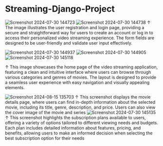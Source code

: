 # Streaming-Django-Project

![Screenshot 2024-07-30 144723](https://github.com/user-attachments/assets/c0cba16e-ca9c-42e6-a844-fe701ffa1284)
![Screenshot 2024-07-30 144738](https://github.com/user-attachments/assets/e921d213-3ef7-4f9e-80ee-26ff77934c76)
↑
The image illustrates the user registration and login page, providing a secure and straightforward way for users to create an account or log in to access their personalized video streaming experience.
The form fields are designed to be user-friendly and validate user input effectively.


![Screenshot 2024-07-30 144937](https://github.com/user-attachments/assets/86a48c83-5d82-47a7-9ffc-67530b82c5e6)
![Screenshot 2024-07-30 144905](https://github.com/user-attachments/assets/0f83f151-e42d-401d-abd2-5ba2f2d47a94)
![Screenshot 2024-07-30 145118](https://github.com/user-attachments/assets/124c0414-6fa9-4712-8e57-f921e9588aba)

↑
This image showcases the home page of the video streaming application, featuring a clean and intuitive interface where users can browse through various categories and genres of movies. The layout is designed to provide a seamless user experience with easy navigation and visually appealing elements.

![Screenshot 2024-08-15 135703](https://github.com/user-attachments/assets/a3eb0dfa-8560-4ea8-942b-e6b5d6d709d7)
↑
This screenshot displays the movie details page, where users can find in-depth information about the selected movie, including its title, genre, description, and price. Users can also view the cover image of the movie and series
![Screenshot 2024-07-30 145135](https://github.com/user-attachments/assets/e3235d7d-b4d6-4127-a2be-20e3b8dce861)
↑
This screenshot highlights the subscription plans available to users, offering a variety of options tailored to different viewing needs and budgets. Each plan includes detailed information about features, pricing, and benefits, allowing users to make an informed decision when selecting the best subscription option for their needs
